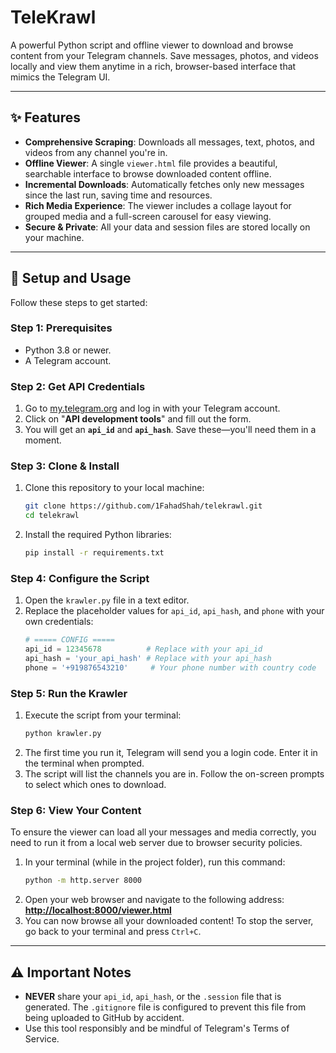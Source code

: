 # TeleKrawl

A powerful Python script and offline viewer to download and browse content from your Telegram channels. Save messages, photos, and videos locally and view them anytime in a rich, browser-based interface that mimics the Telegram UI.



---

## ✨ Features

-   **Comprehensive Scraping**: Downloads all messages, text, photos, and videos from any channel you're in.
-   **Offline Viewer**: A single `viewer.html` file provides a beautiful, searchable interface to browse downloaded content offline.
-   **Incremental Downloads**: Automatically fetches only new messages since the last run, saving time and resources.
-   **Rich Media Experience**: The viewer includes a collage layout for grouped media and a full-screen carousel for easy viewing.
-   **Secure & Private**: All your data and session files are stored locally on your machine.

---

## 🚀 Setup and Usage

Follow these steps to get started:

### Step 1: Prerequisites

-   Python 3.8 or newer.
-   A Telegram account.

### Step 2: Get API Credentials

1.  Go to [my.telegram.org](https://my.telegram.org) and log in with your Telegram account.
2.  Click on "**API development tools**" and fill out the form.
3.  You will get an **`api_id`** and **`api_hash`**. Save these—you'll need them in a moment.

### Step 3: Clone & Install

1.  Clone this repository to your local machine:
    ```bash
    git clone https://github.com/1FahadShah/telekrawl.git
    cd telekrawl
    ```
2.  Install the required Python libraries:
    ```bash
    pip install -r requirements.txt
    ```

### Step 4: Configure the Script

1.  Open the `krawler.py` file in a text editor.
2.  Replace the placeholder values for `api_id`, `api_hash`, and `phone` with your own credentials:
    ```python
    # ===== CONFIG =====
    api_id = 12345678          # Replace with your api_id
    api_hash = 'your_api_hash' # Replace with your api_hash
    phone = '+919876543210'     # Your phone number with country code
    ```

### Step 5: Run the Krawler

1.  Execute the script from your terminal:
    ```bash
    python krawler.py
    ```
2.  The first time you run it, Telegram will send you a login code. Enter it in the terminal when prompted.
3.  The script will list the channels you are in. Follow the on-screen prompts to select which ones to download.

### Step 6: View Your Content

To ensure the viewer can load all your messages and media correctly, you need to run it from a local web server due to browser security policies.

1.  In your terminal (while in the project folder), run this command:
    ```bash
    python -m http.server 8000
    ```
2.  Open your web browser and navigate to the following address:
    **[http://localhost:8000/viewer.html](http://localhost:8000/viewer.html)**
3.  You can now browse all your downloaded content! To stop the server, go back to your terminal and press `Ctrl+C`.

---

## ⚠️ Important Notes

-   **NEVER** share your `api_id`, `api_hash`, or the `.session` file that is generated. The `.gitignore` file is configured to prevent this file from being uploaded to GitHub by accident.
-   Use this tool responsibly and be mindful of Telegram's Terms of Service.

